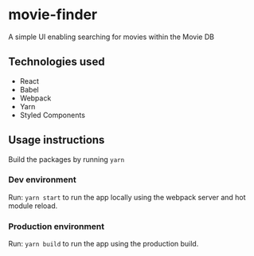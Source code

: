 # movie-finder
A simple UI enabling searching for movies within the Movie DB

## Technologies used

* React
* Babel
* Webpack
* Yarn
* Styled Components

## Usage instructions

Build the packages by running `yarn`

### Dev environment

Run: `yarn start` to run the app locally using the webpack server and hot module reload.

### Production environment

Run: `yarn build` to run the app using the production build.

